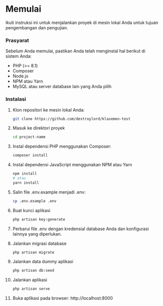 # Memulai

Ikuti instruksi ini untuk menjalankan proyek di mesin lokal Anda untuk tujuan pengembangan dan pengujian.

### Prasyarat

Sebelum Anda memulai, pastikan Anda telah menginstal hal berikut di sistem Anda:

-   PHP (>= 8.1)
-   Composer
-   Node.js
-   NPM atau Yarn
-   MySQL atau server database lain yang Anda pilih

### Instalasi

1. Klon repositori ke mesin lokal Anda:

    ```bash
    git clone https://github.com/destroylord/klasemen-test

    ```

2. Masuk ke direktori proyek
    ```bash
    cd project-name
    ```
3. Instal dependensi PHP menggunakan Composer:
    ```bash
    composer install
    ```
4. Instal dependensi JavaScript menggunakan NPM atau Yarn
    ```bash
    npm install
    # atau
    yarn install
    ```
5. Salin file .env.example menjadi .env:
    ```bash
    cp .env.example .env
    ```
6. Buat kunci aplikasi
    ```bash
    php artisan key:generate
    ```
7. Perbarui file .env dengan kredensial database Anda dan konfigurasi lainnya yang diperlukan.

8. Jalankan migrasi database
    ```bash
    php artisan migrate
    ```
9. Jalankan data dummy aplikasi
    ```bash
    php artisan db:seed
    ```
10. Jalankan aplikasi
    ```bash
    php artisan serve
    ```
11. Buka aplikasi pada browser: http://localhost:8000
